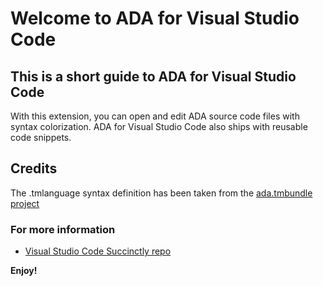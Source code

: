# Welcome to ADA for Visual Studio Code
## This is a short guide to ADA for Visual Studio Code

With this extension, you can open and edit ADA source code files with syntax colorization. 
ADA for Visual Studio Code also ships with reusable code snippets. 

## Credits
The .tmlanguage syntax definition has been taken from the 
[ada.tmbundle project](https://github.com/mulander/ada.tmbundle) 

### For more information
* [Visual Studio Code Succinctly repo](https://github.com/AlessandroDelSole/VSCodeSuccinctly)

**Enjoy!**